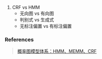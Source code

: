 1. CRF vs HMM
    - 无向图 vs 有向图
    - 判别式 vs 生成式
    - 无标注偏置 vs 有标注偏置



### References
> [概率图模型体系：HMM、MEMM、CRF](https://zhuanlan.zhihu.com/p/33397147)

